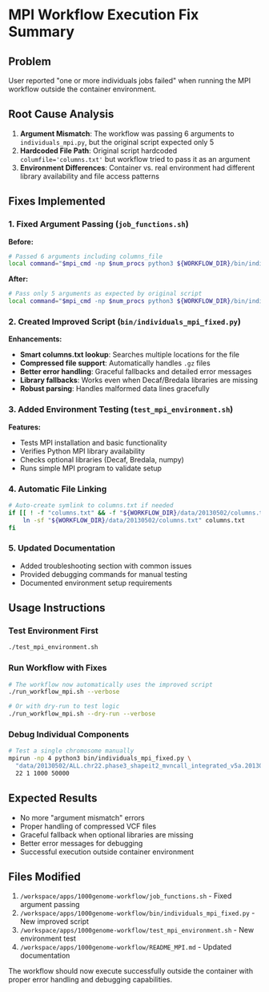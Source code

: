 # MPI Workflow Execution Fix Summary

## Problem
User reported "one or more individuals jobs failed" when running the MPI workflow outside the container environment.

## Root Cause Analysis
1. **Argument Mismatch**: The workflow was passing 6 arguments to `individuals_mpi.py`, but the original script expected only 5
2. **Hardcoded File Path**: Original script hardcoded `columfile='columns.txt'` but workflow tried to pass it as an argument
3. **Environment Differences**: Container vs. real environment had different library availability and file access patterns

## Fixes Implemented

### 1. Fixed Argument Passing (`job_functions.sh`)
**Before:**
```bash
# Passed 6 arguments including columns_file
local command="$mpi_cmd -np $num_procs python3 ${WORKFLOW_DIR}/bin/individuals_mpi.py \"$input_file\" \"$columns_file\" $chr_num $start_line $end_line $total_lines"
```

**After:**
```bash  
# Pass only 5 arguments as expected by original script
local command="$mpi_cmd -np $num_procs python3 ${WORKFLOW_DIR}/bin/individuals_mpi_fixed.py \"$input_file\" $chr_num $start_line $end_line $total_lines"
```

### 2. Created Improved Script (`bin/individuals_mpi_fixed.py`)
**Enhancements:**
- **Smart columns.txt lookup**: Searches multiple locations for the file
- **Compressed file support**: Automatically handles `.gz` files  
- **Better error handling**: Graceful fallbacks and detailed error messages
- **Library fallbacks**: Works even when Decaf/Bredala libraries are missing
- **Robust parsing**: Handles malformed data lines gracefully

### 3. Added Environment Testing (`test_mpi_environment.sh`)
**Features:**
- Tests MPI installation and basic functionality
- Verifies Python MPI library availability
- Checks optional libraries (Decaf, Bredala, numpy)
- Runs simple MPI program to validate setup

### 4. Automatic File Linking
```bash
# Auto-create symlink to columns.txt if needed
if [[ ! -f "columns.txt" && -f "${WORKFLOW_DIR}/data/20130502/columns.txt" ]]; then
    ln -sf "${WORKFLOW_DIR}/data/20130502/columns.txt" columns.txt
fi
```

### 5. Updated Documentation
- Added troubleshooting section with common issues
- Provided debugging commands for manual testing
- Documented environment setup requirements

## Usage Instructions

### Test Environment First
```bash
./test_mpi_environment.sh
```

### Run Workflow with Fixes
```bash
# The workflow now automatically uses the improved script
./run_workflow_mpi.sh --verbose

# Or with dry-run to test logic
./run_workflow_mpi.sh --dry-run --verbose
```

### Debug Individual Components
```bash
# Test a single chromosome manually
mpirun -np 4 python3 bin/individuals_mpi_fixed.py \
  "data/20130502/ALL.chr22.phase3_shapeit2_mvncall_integrated_v5a.20130502.genotypes.vcf.gz" \
  22 1 1000 50000
```

## Expected Results
- No more "argument mismatch" errors
- Proper handling of compressed VCF files
- Graceful fallback when optional libraries are missing
- Better error messages for debugging
- Successful execution outside container environment

## Files Modified
1. `/workspace/apps/1000genome-workflow/job_functions.sh` - Fixed argument passing
2. `/workspace/apps/1000genome-workflow/bin/individuals_mpi_fixed.py` - New improved script
3. `/workspace/apps/1000genome-workflow/test_mpi_environment.sh` - New environment test
4. `/workspace/apps/1000genome-workflow/README_MPI.md` - Updated documentation

The workflow should now execute successfully outside the container with proper error handling and debugging capabilities.
